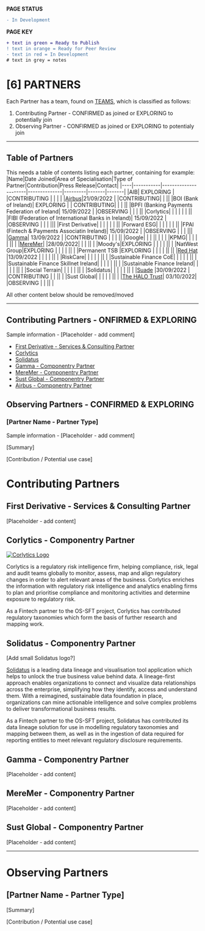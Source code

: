 **PAGE STATUS**
```diff
- In Development
```

**PAGE KEY**
```diff
+ text in green = Ready to Publish
! text in orange = Ready for Peer Review
- text in red = In Development
# text in grey = notes
```

# [6] PARTNERS
Each Partner has a team, found on [TEAMS](https://github.com/orgs/FD-SustainableFinance/teams), which is classified as follows:
1. Contributing Partner - CONFIRMED as joined or EXPLORING to potentially join
2. Observing Partner - CONFIRMED as joined or EXPLORING to potentialy join

-------------------------
## Table of Partners
This needs a table of contents listing each partner, containing for example:
|Name|Date Joined|Area of Specialisation|Type of Partner|Contribution|Press Release|Contact|
|----|-----------|----------------------|--------------|---------|-------|-------|
|AIB| EXPLORING | |CONTRIBUTING | | | |
|[Airbus](https://www.intelligence-airbusds.com/)|21/09/2022  | |CONTRIBUTING| | ||
|BOI (Bank of Ireland)| EXPLORING | | CONTRIBUTING| | | ||
|BPFI (Banking Payments Federation of Ireland| 15/09/2022 | |OBSERVING | | | ||
|Corlytics| | | | | | ||
|FIBI (Federation of International Banks in Ireland)| 15/09/2022 | |OBSERVING | | | |||
|First Derivative|  | | | | | ||
|Forward ESG| | | | | | ||
|FPAI (Fintech & Payments Associatin Ireland)| 15/09/2022 | |OBSERVING | | | |||
|[Gamma](https://gamma.ie/#)| 13/09/2022 | |CONTRIBUTING | | | ||
|Google| | | || | | |
|KPMG| | | | | || |
|[MereMer](www.meremer.org)| |28/09/2022| | | || |
|Moody's|EXPLORING | | | | || |
|NatWest Group|EXPLORING | | | | || |
|Permanent TSB |EXPLORING | | | | || ||
|[Red Hat](https://www.redhat.com/en/global/united-kingdom-ireland?sc_cid=701f2000000towPAAQ) |13/09/2022 | | | | || |
|RiskCare| | | | | || |
|Sustainable Finance CoE| | | | | || |
|Sustainable Finance Skillnet Ireland| | | | | || |
|Sustainable Finance Ireland| | | | | || |
|Social Terrain| | | | | || |
|Solidatus| | | | | || |
|[Suade](https://suade.org/) |30/09/2022 | |CONTRIBUTING | | || |
|Sust Global| | | | | || |
|[The HALO Trust](https://www.halotrust.org/)| 03/10/2022| |OBSERVING | | || |

All other content below should be removed/moved

----------------------------------------

## Contributing Partners - ONFIRMED & EXPLORING
Sample information - [Placeholder - add comment]
* [First Derivative - Services & Consulting Partner](https://github.com/FD-SustainableFinance/First-Derivative/tree/main)
* [Corlytics](https://github.com/FD-SustainableFinance/Corlytics/tree/main)
* [Solidatus](https://github.com/FD-SustainableFinance/Solidatus/tree/main)
* [Gamma - Componentry Partner](https://github.com/FD-SustainableFinance/Gamma)
* [MereMer - Componentry Partner](https://github.com/FD-SustainableFinance/MereMer)
* [Sust Global - Componentry Partner](https://github.com/FD-SustainableFinance/Sust-Global)
* [Airbus - Componentry Partner](https://github.com/FD-SustainableFinance/Airbus/tree/main)

## Observing Partners - CONFIRMED & EXPLORING

### [Partner Name - Partner Type]
Sample information - [Placeholder - add comment]

[Summary]

[Contribution / Potential use case]

# Contributing Partners

## First Derivative - Services & Consulting Partner

[Placeholder - add content]

## Corlytics - Componentry Partner

[![Corlytics Logo](https://www.corlytics.com/wp-content/themes/corlytics/img/logo_tag.png)](https://www.corlytics.com/)

Corlytics is a regulatory risk intelligence firm, helping compliance, risk, legal and audit teams globally to monitor, assess, map and align regulatory changes in order to alert relevant areas of the business. Corlytics enriches the information with regulatory risk intelligence and analytics enabling firms to plan and prioritise compliance and monitoring activities and determine exposure to regulatory risk.

As a Fintech partner to the OS-SFT project, Corlytics has contributed regulatory taxonomies which form the basis of further research and mapping work.

## Solidatus - Componentry Partner

[Add small Solidatus logo?]

[Solidatus](https://www.solidatus.com/) is a leading data lineage and visualisation tool application which helps to unlock the true business value behind data. A lineage-first approach enables organizations to connect and visualize data relationships across the enterprise, simplifying how they identify, access and understand them. With a reimagined, sustainable data foundation in place, organizations can mine actionable intelligence and solve complex problems to deliver transformational business results.

As a Fintech partner to the OS-SFT project, Solidatus has contributed its data lineage solution for use in modelling regulatory taxonomies and mapping between them, as well as in the ingestion of data required for reporting entities to meet relevant regulatory disclosure requirements.

## Gamma - Componentry Partner

[Placeholder - add content]

## MereMer - Componentry Partner

[Placeholder - add content]

## Sust Global - Componentry Partner

[Placeholder - add content]

---

# Observing Partners

## [Partner Name - Partner Type]

[Summary]

[Contribution / Potential use case]
